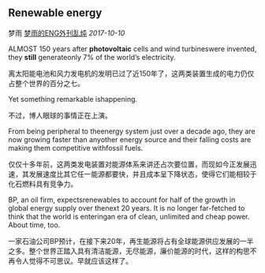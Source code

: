 ## Renewable energy

梦雨 [梦雨的ENG外刊乱炖](javascript:void(0);) *2017-10-10*

ALMOST 150 years after **photovoltaic** cells and wind turbineswere invented, they **still** generateonly 7% of the world’s electricity.

离太阳能电池和风力发电机的发明已过了近150年了，这两类装置生成的电力仍仅占整个世界的百分之七。

Yet something remarkable ishappening.

不过，博人眼球的事情正在上演。

From being peripheral to theenergy system just over a decade ago, they are now growing faster than anyother energy source and their falling costs are making them competitive withfossil fuels.

仅仅十多年前，这两类发电装置对能源体系来讲还占次要位置，而现如今正发展迅速，其发展速度比其它任一能源都要快，并且成本呈下降状态，使得它们能相较于化石燃料具有竞争力。

BP, an oil firm, expectsrenewables to account for half of the growth in global energy supply over thenext 20 years. It is no longer far-fetched to think that the world is enteringan era of clean, unlimited and cheap power. About time, too.

一家石油公司BP预计，在接下来20年，再生能源将占有全球能源供应发展的一半之多。整个世界正踏入具有清洁能源，无尽能源，廉价能源的时代，这样的构思不再令人觉得不可思议。早就应该这样了。









